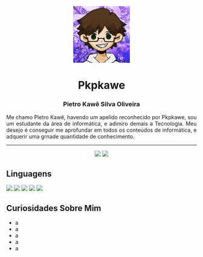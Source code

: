<div align="center">
  <img width="150px" src="https://github.com/Pkpkawe/Pkpkawe/blob/main/Img/Foto_Perfil_Principal.png"/>
  <h1>Pkpkawe</h1>
  <h3>Pietro Kawê Silva Oliveira</h3>
  <p align="justify">Me chamo Pietro Kawê, havendo um apelido reconhecido por Pkpkawe, sou um estudante da área de informática, e adimiro demais a Tecnologia. Meu desejo é conseguir me aprofundar em todos os conteúdos de informática, e adquerir uma grnade quantidade de conhecimento.</p>
  <hr>
</div>

<div align="center">
  <img height="200px" src="https://github-readme-stats.vercel.app/api?username=pkpkawe&show_icons=true&theme=dracula"/>
  <img height="200px" src="https://github-readme-stats.vercel.app/api/top-langs/?username=pkpkawe&layout=donut"/>
</div>

<div>
  <h2>Linguagens</h2>
  <img width="100px" src="https://cdn.jsdelivr.net/gh/devicons/devicon@latest/icons/python/python-original.svg" />
  <img width="100px" src="https://cdn.jsdelivr.net/gh/devicons/devicon@latest/icons/javascript/javascript-original.svg" />
  <img width="100px" src="https://cdn.jsdelivr.net/gh/devicons/devicon@latest/icons/html5/html5-original.svg" />
  <img width="100px" src="https://cdn.jsdelivr.net/gh/devicons/devicon@latest/icons/css3/css3-original.svg" />
  <img width="100px" src="https://cdn.jsdelivr.net/gh/devicons/devicon@latest/icons/sqlite/sqlite-original.svg" />
</div>

<div>
  <h2>Curiosidades Sobre Mim</h2>
  <ul>
    <li>a</li>
    <li>a</li>
    <li>a</li>
    <li>a</li>
    <li>a</li>
  </ul>
</div>
